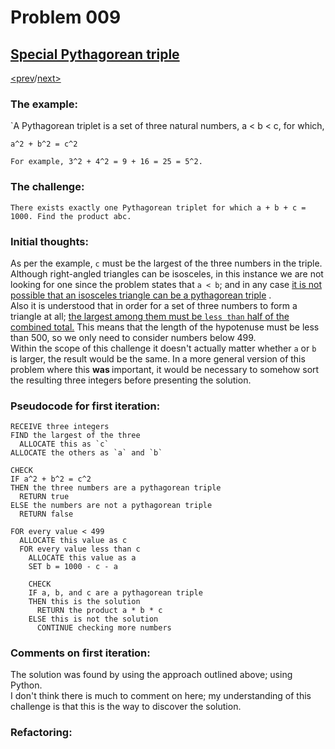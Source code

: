 # Problem 009

## [Special Pythagorean triple](https://projecteuler.net/problem=9)

[<prev](./../008_largest_product_in_a_series/README.md)/[next>](./../010_summation_of_primes/README.md) 

### The example:
`A Pythagorean triplet is a set of three natural numbers, a < b < c, for which,

```
a^2 + b^2 = c^2
```
`For example, 3^2 + 4^2 = 9 + 16 = 25 = 5^2.`

### The challenge:
`There exists exactly one Pythagorean triplet for which a + b + c = 1000.
Find the product abc.`

### Initial thoughts:
As per the example, `c` must be the largest of the three numbers in the triple. Although right-angled triangles can be isosceles, in this instance we are not looking for one since the problem states that `a < b`; and in any case 
[it is not possible that an isosceles triangle can be a pythagorean triple](https://en.wikipedia.org/wiki/Special_right_triangle#:~:text=%3A305-,Almost%2Disosceles%20Pythagorean%20triples,isosceles%20right%20triangles%20do%20exist.)
.\
Also it is understood that in order for a set of three numbers to form a triangle at all; 
[the largest among them must be `less than` half of the combined total.](https://www.codewars.com/kata/reviews/56654b518dd05b11d1000049/groups/5dda5a4e26312500014bbb12) 
This means that the length of the hypotenuse must be less than 500, so we only need to consider numbers below 499.\
Within the scope of this challenge it doesn't actually matter whether `a` or `b` is larger, the result would be the same. In a more general version of this problem where this 
<b>
  was
</b> 
important, it would be necessary to somehow sort the resulting three integers before presenting the solution.


### Pseudocode for first iteration:
```
RECEIVE three integers
FIND the largest of the three
  ALLOCATE this as `c`
ALLOCATE the others as `a` and `b`

CHECK
IF a^2 + b^2 = c^2
THEN the three numbers are a pythagorean triple
  RETURN true
ELSE the numbers are not a pythagorean triple
  RETURN false
```
```
FOR every value < 499
  ALLOCATE this value as c
  FOR every value less than c
    ALLOCATE this value as a
    SET b = 1000 - c - a
    
    CHECK
    IF a, b, and c are a pythagorean triple
    THEN this is the solution
      RETURN the product a * b * c
    ELSE this is not the solution
      CONTINUE checking more numbers
```

### Comments on first iteration:
The solution was found by using the approach outlined above; using Python. \
I don't think there is much to comment on here; my understanding of this challenge is that this is the way to discover the solution.

### Refactoring:
